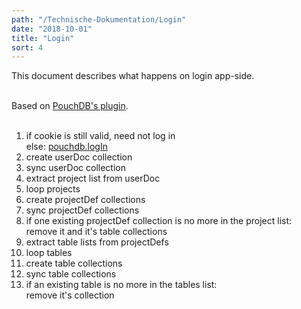```yaml
---
path: "/Technische-Dokumentation/Login"
date: "2018-10-01"
title: "Login"
sort: 4
---
```


This document describes what happens on login app-side.<br/><br/>

Based on [PouchDB's plugin](https://github.com/pouchdb-community/pouchdb-authentication).<br/><br/>

1. if cookie is still valid, need not log in<br/>
   else: [pouchdb.logIn](https://github.com/pouchdb-community/pouchdb-authentication/blob/master/docs/api.md#dbloginusername-password--options--callback)
2. create userDoc collection
3. sync userDoc collection
4. extract project list from userDoc
5. loop projects
6. create projectDef collections
7. sync projectDef collections
8. if one existing projectDef collection is no more in the project list:<br/>
   remove it and it's table collections
9. extract table lists from projectDefs
10. loop tables
11. create table collections
12. sync table collections
13. if an existing table is no more in the tables list:<br/>
    remove it's collection


